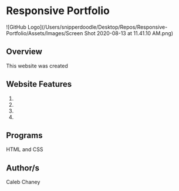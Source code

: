 # Responsive Portfolio 
![GitHub Logo](/Users/snipperdoodle/Desktop/Repos/Responsive-Portfolio/Assets/Images/Screen Shot 2020-08-13 at 11.41.10 AM.png)
## Overview
This website was created 

## Website Features
1)  
2) 
3)
4) 

## Programs 
HTML and CSS

## Author/s
Caleb Chaney
